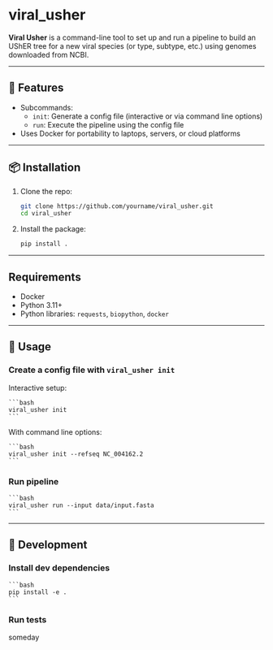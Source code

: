 # viral_usher

**Viral Usher** is a command-line tool to set up and run a pipeline to build an UShER tree for a new viral species (or type, subtype, etc.) using genomes downloaded from NCBI.

---

## 🔧 Features

- Subcommands:
  - `init`: Generate a config file (interactive or via command line options)
  - `run`: Execute the pipeline using the config file
- Uses Docker for portability to laptops, servers, or cloud platforms

---

## 📦 Installation

1. Clone the repo:
   ```bash
   git clone https://github.com/yourname/viral_usher.git
   cd viral_usher
   ```
2. Install the package:
    ```bash
    pip install .

---

## Requirements
- Docker
- Python 3.11+
- Python libraries: `requests`, `biopython`, `docker`

---

## 🚀 Usage

### Create a config file with `viral_usher init`
Interactive setup:

    ```bash
    viral_usher init
    ```
With command line options:

    ```bash
    viral_usher init --refseq NC_004162.2
    ```

### Run pipeline
    ```bash
    viral_usher run --input data/input.fasta
    ```

---

## 🧪 Development

### Install dev dependencies

    ```bash
    pip install -e .
    ```

### Run tests
someday

